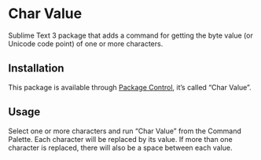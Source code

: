 # Char Value

Sublime Text 3 package that adds a command for getting the byte value (or Unicode code point) of one or more characters.

Installation
------------
This package is available through [Package Control](https://sublime.wbond.net/), it’s called “Char Value”.

Usage
-----
Select one or more characters and run “Char Value” from the Command Palette. Each character will be replaced by its value. If more than one character is replaced, there will also be a space between each value.

